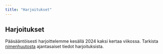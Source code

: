 ```yaml
---
title: "Harjoitukset"
---
```

## Harjoitukset

Pääsääntöisesti harjoittelemme kesällä 2024 kaksi kertaa viikossa. Tarkista [nimenhuutosta](https://jsw.nimenhuuto.com) ajantasaiset tiedot harjoituksista.
